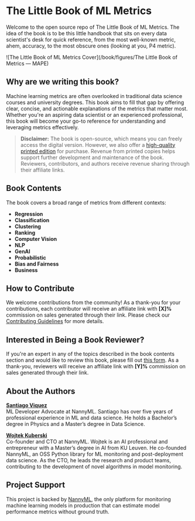 # The Little Book of ML Metrics

Welcome to the open source repo of The Little Book of ML Metrics. The idea of the book is to be this little handbook that sits on every data scientist's desk for quick reference, from the most well-known metric, ahem, accuracy, to the most obscure ones (looking at you, P4 metric).

![The Little Book of ML Metrics Cover](/book/figures/The Little Book of Metrics — MAPE)

## Why are we writing this book?

Machine learning metrics are often overlooked in traditional data science courses and university degrees. This book aims to fill that gap by offering clear, concise, and actionable explanations of the metrics that matter most. Whether you're an aspiring data scientist or an experienced professional, this book will become your go-to reference for understanding and leveraging metrics effectively.

> **Disclaimer:** The book is open-source, which means you can freely access the digital version. However, we also offer a [high-quality printed edition](https://www.nannyml.com/metrics) for purchase. Revenue from printed copies helps support further development and maintenance of the book. Reviewers, contributors, and authors receive revenue sharing through their affiliate links.

## Book Contents

The book covers a broad range of metrics from different contexts:

- **Regression**
- **Classification**
- **Clustering**
- **Ranking**
- **Computer Vision**
- **NLP**
- **GenAI** 
- **Probabilistic**
- **Bias and Fairness**
- **Business**

## How to Contribute

We welcome contributions from the community! As a thank-you for your contributions, each contributor will receive an affiliate link with **[X]%** commission on sales generated through their link. Please check our [Contributing Guidelines](CONTRIBUTING.md) for more details.

## Interested in Being a Book Reviewer?

If you're an expert in any of the topics described in the book contents section and would like to review this book, please fill out [this form](#). As a thank-you, reviewers will receive an affiliate link with **[Y]%** commission on sales generated through their link.

## About the Authors

**[Santiago Viquez](https://www.linkedin.com/in/santiagoviquez/)**  
ML Developer Advocate at NannyML. Santiago has over five years of professional experience in ML and data science. He holds a Bachelor’s degree in Physics and a Master’s degree in Data Science.

**[Wojtek Kuberski](https://www.linkedin.com/in/wojtek-kuberski/)**  
Co-founder and CTO at NannyML. Wojtek is an AI professional and entrepreneur with a Master’s degree in AI from KU Leuven. He co-founded NannyML, an OSS Python library for ML monitoring and post-deployment data science. As the CTO, he leads the research and product teams, contributing to the development of novel algorithms in model monitoring.

## Project Support

This project is backed by [NannyML](https://www.nannyml.com/), the only platform for monitoring machine learning models in production that can estimate model performance metrics without ground truth.